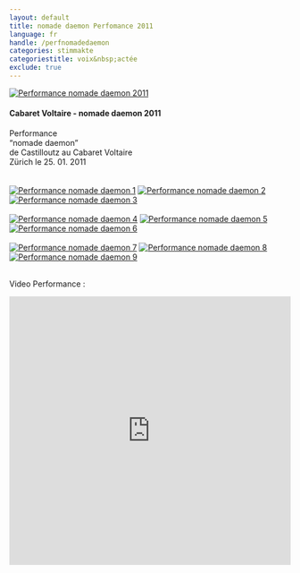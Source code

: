 ```yaml
---
layout: default
title: nomade daemon Perfomance 2011
language: fr
handle: /perfnomadedaemon
categories: stimmakte
categoriestitle: voix&nbsp;actée
exclude: true
---
```


<a rel="lightbox" data-lightbox="example-1" href="/galeries/performance-nomadedaemon/IMG_0765.jpg" title="Performance nomade daemon 2011"><img src="/galeries/performance-nomadedaemon/IMG_0765.jpg" alt="Performance nomade daemon 2011" class="img-left"></a>
#### Cabaret Voltaire - nomade daemon 2011  
  
Performance  
“nomade daemon”  
de Castilloutz
au Cabaret Voltaire  
Zürich le 25. 01. 2011  
<br style="clear:both" />
<br style="clear:both" />
<a rel="lightbox" data-lightbox="example-1" href="/galeries/performance-nomadedaemon/DSCF0670.jpg" title="Performance nomade daemon 1"><img src="/galeries/performance-nomadedaemon/DSCF0670.jpg" alt="Performance nomade daemon 1" class="img-left3"></a>
<a rel="lightbox" data-lightbox="example-1" href="/galeries/performance-nomadedaemon/DSCF0665.jpg" title="Performance nomade daemon 2"><img src="/galeries/performance-nomadedaemon/DSCF0665.jpg" alt="Performance nomade daemon 2" class="img-left3"></a>
<a rel="lightbox" data-lightbox="example-1" href="/galeries/performance-nomadedaemon/DSCF0664.jpg" title="Performance nomade daemon 3"><img src="/galeries/performance-nomadedaemon/DSCF0664.jpg" alt="Performance nomade daemon 3" class="img-left3"></a>
<br style="clear:both" />
<br style="clear:both" />
<a rel="lightbox" data-lightbox="example-1" href="/galeries/performance-nomadedaemon/DSCF0661.jpg" title="Performance nomade daemon 4"><img src="/galeries/performance-nomadedaemon/DSCF0661.jpg" alt="Performance nomade daemon 4" class="img-left3"></a>
<a rel="lightbox" data-lightbox="example-1" href="/galeries/performance-nomadedaemon/DSCF0654.jpg" title="Performance nomade daemon 5"><img src="/galeries/performance-nomadedaemon/DSCF0654.jpg" alt="Performance nomade daemon 5" class="img-left3"></a>
<a rel="lightbox" data-lightbox="example-1" href="/galeries/performance-nomadedaemon/DSCF0653.jpg" title="Performance nomade daemon 6"><img src="/galeries/performance-nomadedaemon/DSCF0653.jpg" alt="Performance nomade daemon 6" class="img-left3"></a>
<br style="clear:both" />
<br style="clear:both" />
<a rel="lightbox" data-lightbox="example-1" href="/galeries/performance-nomadedaemon/DSCF0651.jpg" title="Performance nomade daemon 7"><img src="/galeries/performance-nomadedaemon/DSCF0651.jpg" alt="Performance nomade daemon 7" class="img-left3"></a>
<a rel="lightbox" data-lightbox="example-1" href="/galeries/performance-nomadedaemon/DSCF0648.jpg" title="Performance nomade daemon 8"><img src="/galeries/performance-nomadedaemon/DSCF0648.jpg" alt="Performance nomade daemon 8" class="img-left3"></a>
<a rel="lightbox" data-lightbox="example-1" href="/galeries/performance-nomadedaemon/DSCF0643.jpg" title="Performance nomade daemon 9"><img src="/galeries/performance-nomadedaemon/DSCF0643.jpg" alt="Performance nomade daemon 9" class="img-left3"></a>
<br style="clear:both" />
<br style="clear:both" />

Video Performance :  
  
<iframe width="100%" height="480" src="https://www.youtube.com/embed/T7nUuyKJ5Ns?rel=0" frameborder="0" allowfullscreen></iframe>
